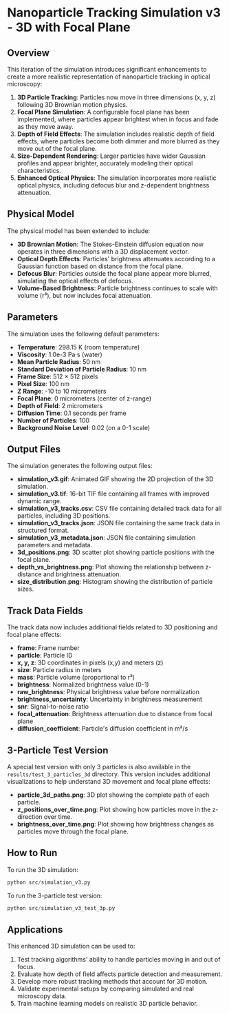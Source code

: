 # Nanoparticle Tracking Simulation v3 - 3D with Focal Plane

## Overview

This iteration of the simulation introduces significant enhancements to create a more realistic representation of nanoparticle tracking in optical microscopy:

1. **3D Particle Tracking**: Particles now move in three dimensions (x, y, z) following 3D Brownian motion physics.
2. **Focal Plane Simulation**: A configurable focal plane has been implemented, where particles appear brightest when in focus and fade as they move away.
3. **Depth of Field Effects**: The simulation includes realistic depth of field effects, where particles become both dimmer and more blurred as they move out of the focal plane.
4. **Size-Dependent Rendering**: Larger particles have wider Gaussian profiles and appear brighter, accurately modeling their optical characteristics.
5. **Enhanced Optical Physics**: The simulation incorporates more realistic optical physics, including defocus blur and z-dependent brightness attenuation.

## Physical Model

The physical model has been extended to include:

- **3D Brownian Motion**: The Stokes-Einstein diffusion equation now operates in three dimensions with a 3D displacement vector.
- **Optical Depth Effects**: Particles' brightness attenuates according to a Gaussian function based on distance from the focal plane.
- **Defocus Blur**: Particles outside the focal plane appear more blurred, simulating the optical effects of defocus.
- **Volume-Based Brightness**: Particle brightness continues to scale with volume (r³), but now includes focal attenuation.

## Parameters

The simulation uses the following default parameters:

- **Temperature**: 298.15 K (room temperature)
- **Viscosity**: 1.0e-3 Pa·s (water)
- **Mean Particle Radius**: 50 nm
- **Standard Deviation of Particle Radius**: 10 nm
- **Frame Size**: 512 × 512 pixels
- **Pixel Size**: 100 nm
- **Z Range**: -10 to 10 micrometers
- **Focal Plane**: 0 micrometers (center of z-range)
- **Depth of Field**: 2 micrometers
- **Diffusion Time**: 0.1 seconds per frame
- **Number of Particles**: 100
- **Background Noise Level**: 0.02 (on a 0-1 scale)

## Output Files

The simulation generates the following output files:

- **simulation_v3.gif**: Animated GIF showing the 2D projection of the 3D simulation.
- **simulation_v3.tif**: 16-bit TIF file containing all frames with improved dynamic range.
- **simulation_v3_tracks.csv**: CSV file containing detailed track data for all particles, including 3D positions.
- **simulation_v3_tracks.json**: JSON file containing the same track data in structured format.
- **simulation_v3_metadata.json**: JSON file containing simulation parameters and metadata.
- **3d_positions.png**: 3D scatter plot showing particle positions with the focal plane.
- **depth_vs_brightness.png**: Plot showing the relationship between z-distance and brightness attenuation.
- **size_distribution.png**: Histogram showing the distribution of particle sizes.

## Track Data Fields

The track data now includes additional fields related to 3D positioning and focal plane effects:

- **frame**: Frame number
- **particle**: Particle ID
- **x, y, z**: 3D coordinates in pixels (x,y) and meters (z)
- **size**: Particle radius in meters
- **mass**: Particle volume (proportional to r³)
- **brightness**: Normalized brightness value (0-1)
- **raw_brightness**: Physical brightness value before normalization
- **brightness_uncertainty**: Uncertainty in brightness measurement
- **snr**: Signal-to-noise ratio
- **focal_attenuation**: Brightness attenuation due to distance from focal plane
- **diffusion_coefficient**: Particle's diffusion coefficient in m²/s

## 3-Particle Test Version

A special test version with only 3 particles is also available in the `results/test_3_particles_3d` directory. This version includes additional visualizations to help understand 3D movement and focal plane effects:

- **particle_3d_paths.png**: 3D plot showing the complete path of each particle.
- **z_positions_over_time.png**: Plot showing how particles move in the z-direction over time.
- **brightness_over_time.png**: Plot showing how brightness changes as particles move through the focal plane.

## How to Run

To run the 3D simulation:

```python
python src/simulation_v3.py
```

To run the 3-particle test version:

```python
python src/simulation_v3_test_3p.py
```

## Applications

This enhanced 3D simulation can be used to:

1. Test tracking algorithms' ability to handle particles moving in and out of focus.
2. Evaluate how depth of field affects particle detection and measurement.
3. Develop more robust tracking methods that account for 3D motion.
4. Validate experimental setups by comparing simulated and real microscopy data.
5. Train machine learning models on realistic 3D particle behavior. 